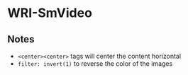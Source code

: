 # WRI-SmVideo

## Notes
- `<center><center>` tags will center the content horizontal
- `filter: invert(1)` to reverse the color of the images